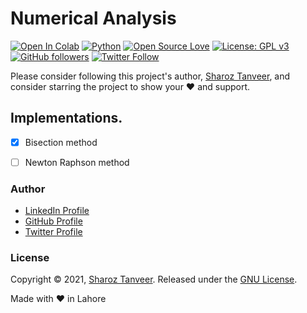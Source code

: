 # Numerical Analysis
[![Open In Colab](https://colab.research.google.com/assets/colab-badge.svg)](https://colab.research.google.com/github/ShahrozTanveer/Numerical-Analysis/blob/main/NumericalAnalysis.ipynb)
[![Python](https://img.shields.io/badge/Made%20with-Python-1f425f.svg)](https://www.python.org/)
[![Open Source Love](https://badges.frapsoft.com/os/v1/open-source.png?v=103)](https://opensource.com/users/sharoztanveer)
[![License: GPL v3](https://img.shields.io/badge/License-GPLv3-blue.svg)](LICENSE)
[![GitHub followers](https://img.shields.io/github/followers/ShahrozTanveer.svg?style=social&label=Follow)](https://github.com/ShahrozTanveer)
[![Twitter Follow](https://img.shields.io/twitter/follow/saadtanveer3121.svg?style=social)](https://twitter.com/saadtanveer3121)

Please consider following this project's author, [Sharoz Tanveer](https://github.com/ShahrozTanveer), and consider starring the project to show your :heart: and support.

## Implementations.
- [x] Bisection method
- [ ] Newton Raphson method


### Author

- [LinkedIn Profile](https://www.linkedin.com/in/sharoztanveer/)
- [GitHub Profile](https://github.com/ShahrozTanveer)
- [Twitter Profile](https://twitter.com/saadtanveer3121)

### License

Copyright © 2021, [Sharoz Tanveer](https://github.com/ShahrozTanveer).
Released under the [GNU License](LICENSE).

Made with :heart: in Lahore
